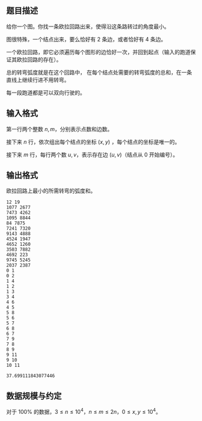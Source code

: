 ## 题目描述

给你一个图。你找一条欧拉回路出来，使得沿这条路转过的角度最小。

图很特殊，一个结点出来，要么恰好有 $2$ 条边，或者恰好有 $4$ 条边。

一个欧拉回路，即它必须遍历每个图形的边恰好一次，并回到起点（输入的跑道保证其欧拉回路的存在）。

总的转弯弧度就是在这个回路中， 在每个结点处需要的转弯弧度的总和，在一条直线上继续行进不用转弯。

每一段跑道都是可以双向行驶的。

## 输入格式

第一行两个整数 $n,m$，分别表示点数和边数。

接下来 $n$ 行，依次组出每个结点的坐标 $(x,y)$ ，每个结点的坐标是唯一的。

接下来 $m$ 行，每行两个数 $u,v$，表示存在边 $(u,v)$（结点从 $0$ 开始编号）。

## 输出格式

欧拉回路上最小的所需转弯的弧度和。

```input1
12 19
1077 2677
7473 4262
1095 8844
84 7875
7241 7320
9143 4888
4524 1947
4652 1260
3503 7882
4692 223
9745 5245
2037 2387
0 1
0 2
1 4
1 2
1 3
3 4
4 6
4 5
5 8
5 6
5 7
6 8
6 7
7 9
7 8
8 9
9 11
9 10
10 11
```

```output1
37.699111843077446
```

## 数据规模与约定

对于 $100\%$ 的数据，$3\leq n\leq 10^4$，$n\leq m\leq 2n$，$0\leq x,y\leq 10^4$。

